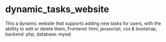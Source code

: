 # dynamic_tasks_website
This a dynamic website that supports adding new tasks for users, with the abillity to edit or delete them, Frontend: html, javascript, css &amp; bootstrap, backend: php, database: mysql
